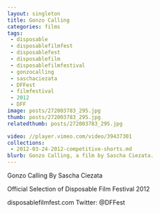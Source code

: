 ```yaml
---
layout: singleton
title: Gonzo Calling
categories: films
tags:
 - disposable
 - disposablefilmfest
 - disposablefest
 - disposablefilm
 - disposablefilmfestival
 - gonzocalling
 - saschaciezata
 - DFFest
 - filmfestival
 - 2012
 - DFF
image: posts/272003783_295.jpg
thumb: posts/272003783_295.jpg
relatedthumb: posts/272003783_295.jpg

video: //player.vimeo.com/video/39437301
collections:
 - 2012-03-24-2012-competitive-shorts.md
blurb: Gonzo Calling, a film by Sascha Ciezata.
---
```


Gonzo Calling
By Sascha Ciezata

Official Selection of Disposable Film Festival 2012

disposablefilmfest.com
Twitter: @DFFest